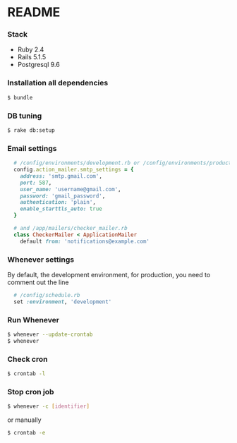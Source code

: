 # README

### Stack
  - Ruby 2.4
  - Rails 5.1.5
  - Postgresql 9.6

### Installation all dependencies
```sh
$ bundle
```

### DB tuning
```sh
$ rake db:setup
```

### Email settings 
```ruby
  # /config/environments/development.rb or /config/environments/production.rb
  config.action_mailer.smtp_settings = {
    address: 'smtp.gmail.com',
    port: 587,
    user_name: 'username@gmail.com',
    password: 'gmail_password',
    authentication: 'plain',
    enable_starttls_auto: true
  }

  # and /app/mailers/checker_mailer.rb
  class CheckerMailer < ApplicationMailer
    default from: 'notifications@example.com'
```

### Whenever settings
By default, the development environment, for production, you need to comment out the line
```ruby
  # /config/schedule.rb
  set :environment, 'development'
```

### Run Whenever 
```sh
$ whenever --update-crontab
$ whenever
```

### Check cron
```sh
$ crontab -l
```

### Stop cron job
```sh
$ whenever -c [identifier]
```
or manually

```sh
$ crontab -e
```

